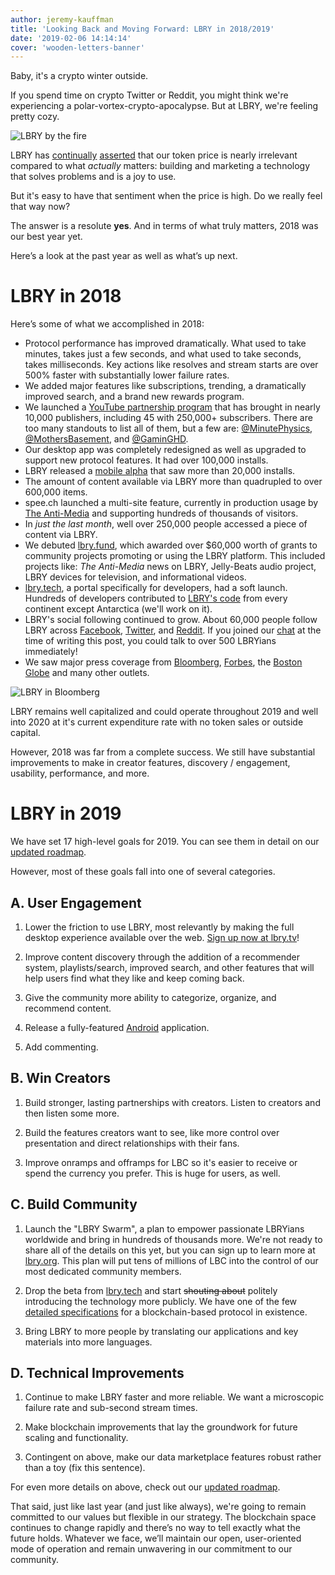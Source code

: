 ```yaml
---
author: jeremy-kauffman
title: 'Looking Back and Moving Forward: LBRY in 2018/2019'
date: '2019-02-06 14:14:14'
cover: 'wooden-letters-banner'
---
```


Baby, it's a crypto winter outside.

If you spend time on crypto Twitter or Reddit, you might think we're experiencing a polar-vortex-crypto-apocalypse. But at LBRY, we're feeling pretty cozy.

![LBRY by the fire](https://spee.ch/@lbryblog:e/lbrycozy.png)

LBRY has [continually](https://lbry.io/news/1.2b-market-cap-we-dont-care) [asserted](https://lbry.io/news/lbry-in-2017-2018) that our token price is nearly irrelevant compared to what _actually_ matters: building and marketing a technology that solves problems and is a joy to use.

But it's easy to have that sentiment when the price is high. Do we really feel that way now?

The answer is a resolute **yes**. And in terms of what truly matters, 2018 was our best year yet. 

Here’s a look at the past year as well as what’s up next.

# LBRY in 2018

Here’s some of what we accomplished in 2018:

* Protocol performance has improved dramatically. What used to take minutes, takes just a few seconds, and what used to take seconds, takes milliseconds. Key actions like resolves and stream starts are over 500% faster with substantially lower failure rates.
* We added major features like subscriptions, trending, a dramatically improved search, and a brand new rewards program.
* We launched a [YouTube partnership program](lbry.io/youtube) that has brought in nearly 10,000 publishers, including 45 with 250,000+ subscribers.  There are too many standouts to list all of them, but a few are: [@MinutePhysics](https://open.lbry.io/@MinutePhysics), [@MothersBasement](https://open.lbry.io/@MothersBasement), and [@GaminGHD](https://open.lbry.io/@GaminGHD).
* Our desktop app was completely redesigned as well as upgraded to support new protocol features. It had over 100,000 installs.
* LBRY released a [mobile alpha](lbry.io/android) that saw more than 20,000 installs.
* The amount of content available via LBRY more than quadrupled to over 600,000 items. 
* spee.ch launched a multi-site feature, currently in production usage by [The Anti-Media](https://theantimedia.com) and supporting hundreds of thousands of visitors.
* In _just the last month_, well over 250,000 people accessed a piece of content via LBRY. 
* We debuted [lbry.fund](https://lbry.fund), which awarded over $60,000 worth of grants to community projects promoting or using the LBRY platform. This included projects like: _The Anti-Media_ news on LBRY, Jelly-Beats audio project, LBRY devices for television, and informational videos.
* [lbry.tech](https://lbry.tech), a portal specifically for developers, had a soft launch. Hundreds of developers contributed to [LBRY's code](https://github.com/lbryio) from every continent except Antarctica (we'll work on it).
* LBRY's social following continued to grow. About 60,000 people follow LBRY across [Facebook](https://facebook.com/lbryio), [Twitter](https://twitter.com/lbryio), and [Reddit](https://reddit.com/r/lbry). If you joined our [chat](https://chat.lbry.io) at the time of writing this post, you could talk to over 500 LBRYians immediately!
* We saw major press coverage from [Bloomberg](https://www.bloomberg.com/news/articles/2018-04-10/youtube-and-facebook-are-losing-creators-to-blockchain-powered-rivals), [Forbes](https://www.forbes.com/sites/jonathanchester/2018/10/25/democratizing-media-in-the-era-of-blockchain/), the [Boston Globe](https://www.bostonglobe.com/magazine/2018/06/12/will-blockchain-change-way-buy-everything-and-even-way-vote/E1uqZ2AscszM9FmcCxgIsK/story.html) and many other outlets.

![LBRY in Bloomberg](https://spee.ch/@lbryblog:e/inbloomberg.png)

LBRY remains well capitalized and could operate throughout 2019 and well into 2020 at it's current expenditure rate with no token sales or outside capital. 

However, 2018 was far from a complete success. We still have substantial improvements to make in creator features, discovery / engagement, usability, performance, and more. 


# LBRY in 2019

We have set 17 high-level goals for 2019. You can see them in detail on our [updated roadmap](/roadmap).

However, most of these goals fall into one of several categories.

## A. User Engagement

1. Lower the friction to use LBRY, most relevantly by making the full desktop experience available over the web. [Sign up now at lbry.tv](https://lbry.tv)!

1. Improve content discovery through the addition of a recommender system, playlists/search, improved search, and other features that will help users find what they like and keep coming back.

1. Give the community more ability to categorize, organize, and recommend content.

1. Release a fully-featured [Android](https://lbry.io/android) application.

1. Add commenting.

## B. Win Creators

1. Build stronger, lasting partnerships with creators. Listen to creators and then listen some more.

1. Build the features creators want to see, like more control over presentation and direct relationships with their fans.

1. Improve onramps and offramps for LBC so it's easier to receive or spend the currency you prefer. This is huge for users, as well.

## C. Build Community

1. Launch the "LBRY Swarm", a plan to empower passionate LBRYians worldwide and bring in hundreds of thousands more. We're not ready to share all of the details on this yet, but you can sign up to learn more at [lbry.org](https://lbry.org). This plan will put tens of millions of LBC into the control of our most dedicated community members.

1. Drop the beta from [lbry.tech](https://lbry.tech) and start <del>shouting about</del> politely introducing the technology more publicly. We have one of the few [detailed specifications](https://lbry.tech/spec) for a blockchain-based protocol in existence. 

1. Bring LBRY to more people by translating our applications and key materials into more languages.

## D. Technical Improvements

1. Continue to make LBRY faster and more reliable. We want a microscopic failure rate and sub-second stream times.

1. Make blockchain improvements that lay the groundwork for future scaling and functionality. 

1. Contingent on above, make our data marketplace features robust rather than a toy (fix this sentence). 

For even more details on above, check out our [updated roadmap](https://lbry.io/roadmap).

That said, just like last year (and just like always), we're going to remain committed to our values but flexible in our strategy. The blockchain space continues to change rapidly and there’s no way to tell exactly what the future holds. Whatever we face, we’ll maintain our open, user-oriented mode of operation and remain unwavering in our commitment to our community. 
